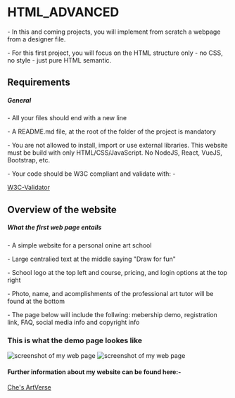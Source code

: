 <h1> HTML_ADVANCED </h1>

<p> - In this and coming projects, you will implement from scratch a webpage from a designer file. </p>
<p> - For this first project, you will focus on the HTML structure only - no CSS, no style - just pure HTML semantic. </p>



<h2> Requirements </h2>

<h5> General </h5>

<p> - All your files should end with a new line </p>
<p> - A README.md file, at the root of the folder of the project is mandatory </p>
<p> - You are not allowed to install, import or use external libraries. This website must be build with only HTML/CSS/JavaScript. No NodeJS, React, VueJS, Bootstrap, etc. </p>
<p> - Your code should be W3C compliant and validate with: -  </p> 
<a href="https://intranet.aluswe.com/rltoken/Dzwkd63Mmcw7FNXDmnGTsg" target="_blank"> W3C-Validator </a>



<h2> Overview of the website </h2>

<h5> What the first web page entails </h5>

<p> - A simple website for a personal onine art school </p>
<p> - Large centralied text at the middle saying "Draw for fun" </p>
<p> - School logo at the top left and course, pricing, and login options at the top right </p>
<p> - Photo, name, and acomplishments of the professional art tutor will be found at the bottom  </p>
<p> - The page below will include the follwing: mebership demo, registration link, FAQ, social media info and copyright info </p>



<h3> This is what the demo page lookes like </h3>
<image src="/html_advanced/mypage1.png" alt="screenshot of my web page" >
<image src="/html_advanced/mypage2.png" alt="screenshot of my web page" >
  
<h4> Further information about my website can be found here:- </h4> 
<a href="https://www.figma.com/community/file/1200035306919805760" target="_blank"> Che's ArtVerse </a>
